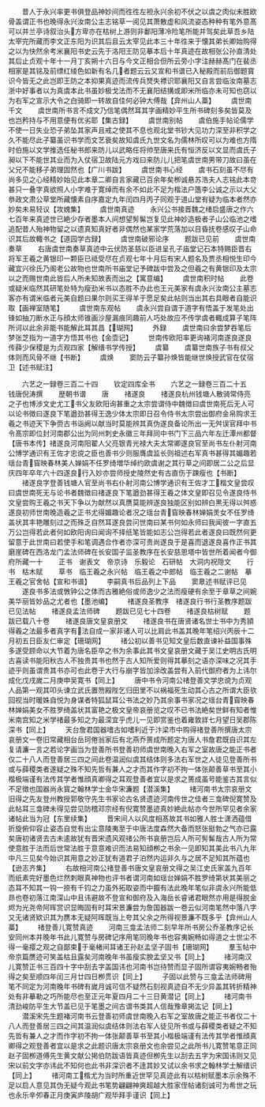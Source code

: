 <!-- { "loadSidebar": true } -->
　　昔人于永兴率更书俱登品神妙间而徃徃左袒永兴余初不伏之以虞之肉似未胜欧骨盖谓正书也晚得永兴汝南公主志铭草一阅见其萧散虚和风流姿态种种有笔外意髙可以并兰亭诗叙治头方卑亦在枯树上游则非鄱阳薄冷险笔所能并驾矣此草吾乡陆太宰完所藏而李文正东阳为识其后且云太宰见此本三十年徃来于懐其弟长卿始购得之以为快然余考米襄阳书史云先于洛阳王防见摹本后十年真迹在故相张公孙直清处其后止贞观十年十一月丁亥朔十六日与今文正相合但所云旁小字注赫赫髙门在裴丞相家是其铭及前缥红绫色如新有名几者题云云又宣和书谱已入秘殿而前后御题寳识今皆无之此岂即王防之本抑果真迹而流传兵燹失褾识耶襄阳又自言尝临汝南墓志浙中好事者以为真虞本此书虽妙极戈法而不无襄阳结搆或即米所临亦未可知也窃以为右军之宣示大令之白骑即一转故自佳何必钟大傅哉【弇州山人藁】
　　虞世南千文
　　虞世南所书言不成文乃信笔偶然耳其字画精妙平生所书碑刻多矣皆莫及也岂矜持与不用意便有优劣耶【集古録】
　　虞世南别帖
　　虞伯施手帖论儒学不使一日失业恐子弟坠其家声且戒之使其不息也观北堂书钞大见功力深至非积学之久不能尽此子纂虽识书学而文艺衰矣故知虞氏九世文名为儒林所叹可以为难也方隋时伯施以文学推选任秘书郎来防儿以武略任将帅至唐来氏有恒济反以文显而虞氏子昶以下不能世其业而为入仗宿卫故陆元方戏曰来防儿儿把笔虞世南男带刀故曰虽在父兄不能移子弟理固然也【广川书跋】
　　虞世南书心经
　　虞书石刻虽不尽有尚多见之心经精妙始见此本章二卿自言家藏已百余年矣栁诚悬苏浩夫人志铭此本竒甚只一叠字真欲照人小字难于寛绰而有余不如此不足为楷法户簉李公诚之示以大父叅政文肃公草堂所藏懐素自序嘉定九年闰四月丙子同观于道山堂有疑为临本者然亦妙矣未易轻议【攻媿集】
　　虞世南真迹
　　永兴公书接晋魏之绪启盛唐之作六七百年来真迹世已絶少存者墨本人间想望髣髴岂复见此神妙造极者子山公临池之嗜追配昔人殆神物留之以遗真知真好者非偶然也某家学荒落加以目昏抚卷感叹子山命识其后故輙书之【道园学古録】
　　虞世南破邪论序
　　题跋已见前
　　虞世南奏草
　　右唐虞世南奏草真迹中云伏防圣慈以臣进呈孔子庙堂记石本特赐臣晋右将军王羲之黄银印一颗臣已祗受尽在贞观七年十月后有宋人题名及贾丞相悦生印今藏宜兴徐氏乃阁老公故物也世南所书庙堂记予碑跋中尝及之但羲之有黄银印及太宗以之而赐世南此皆后人所未知故表而出之【寓意编】
　　虞世南积时帖
　　此卷或疑米临然其研笔处特为瘦劲米书以态胜不办此也王元美家有虞永兴汝南公主墓志客亦有谓米临者元美自题曰果尔则买王得羊于愿足矣此帖则当出其右具眼者自能识取【画禅室随笔】
　　虞世南东观帖
　　虞永兴尝自谓于道字有悟盖于发笔处出锋如抽刀断水正与顔太师锥画沙屋漏痕同趣前人巧处故应不传学虞者輙成算子笔阵所诃以此余非能书能解此耳其昌【瑚网】
　　外録
　　虞世南曰余尝梦吞笔后梦张芝指为一道字方悟其书也【金壶记】
　　世南传欧阳率更询褚河南遂良遂良传薛少保稷是为贞观四家【解缙书学传授】
　　虞纂
　　虞纂世南族子书有叔父体则而风骨不继【书断】
　　虞焕
　　窦防云子纂孙焕皆能继世焕授武官在仗宿卫【述书赋注】

　　六艺之一録卷三百二十四
　　钦定四库全书
　　六艺之一録卷三百二十五　　钱唐倪涛撰
　　歴朝书谱
　　唐
　　禇遂良
　　禇遂良杭州钱塘人散骑常侍亮之子也博渉文史尤工书父友欧阳询甚重之太宗尝谓侍中魏徴曰虞世南死后无人可以论书徴曰遂良下笔遒劲甚得王逸少体太宗即日召令侍书太宗尝出御府金帛购求王羲之书迹天下争赍古书诣阙以献当时莫能辨其真伪遂良备论所出一无舛误官拜中书令髙宗即位封河南郡公出为同州刺史永徽三年拜同中书门下三品六年左迁潭州都督【唐书本传】禇遂良河南阳翟人父亮银青光禄大夫太常卿遂良官至尚书左仆射河南公博学通识有王佐才忠谠之臣也善书少则服膺虞监长则祖述右军真书甚得其媚趣若瑶台青窅映春林美人婵娟不任罗绮増华绰约欧虞谢之其行草之间即居二公之后显庆四年卒年六十四遂良行入妙亦尝师授史陵然史有古直伤于踈瘦也【书断】
　　禇遂良字登善钱塘人官至尚书右仆射河南公博学通识有王佐才工楷文皇尝叹曰虞世南死无与论书者魏徴曰禇遂良下笔遒劲甚得王羲之体文皇即召见令遂良侍书文皇尝购王羲之书天下争以为献然以真赝莫能辨遂良独能区别如辨白黒无得以舛惑遂良初师世南晚造羲之正书尤得媚趣论者况之瑶台青窅映春林婵娟羙女不任罗绮盖状其丰艳雕刻过之而殊乏自然耳遂良尝问世南曰某书何如永师曰我闻彼一字直五万公岂得若此者何如欧阳询曰闻询不择纸笔皆能如志公岂得若此者遂良曰既然何更留意于此世南曰若使手和笔调遇合作者亦深可贵尚遂良于是喜而退遂良喜作正书其磨崖碑在西洛龙门孟法师碑在长安国子监圣教序在长安慈恩塔中皆世所着闻者今御府所藏一十
　　正书　谢表文　帝京诗　乐毅论　石研帖　大洞内祝隠文
　　行书　枯木赋
　　草书　临王羲之永兴帖　临王羲之中郎帖　临王羲之二谢帖　摹王羲之官舍帖【宣和书谱】
　　李嗣真书后品列上下品
　　窦臮述书赋评已见
　　遂良书多法或斆钟公之体而古雅絶俗或师逸少之法而瘦硬有余至于章草之间婉美华丽皆妙品之尤者也【墨池编】
　　禇遂良圣教序　禇遂良行书行圣教序题跋已见法帖
　　禇遂良孟法师碑
　　题跋已见七十四卷
　　禇遂良枯树赋
　　题跋已载八十卷
　　禇遂良唐文皇哀册文
　　禇遂良书在唐贤诸名世士书中为秀頴得羲之法最多者真字有法自成一家非诸人可以比肩此书盖其晚年笔绍兴丙辰十二月初五日臣友仁审定【珊瑚网】
　　禇公初以善书见知文皇后数直谏补益国事殊多遂受顾命以大节着为唐名臣卒之书为余事此其书文皇哀册文藏于吴江史明古氏明古喜读书能阳秋古人不独贵其书也然于古人知所爱则得其摹刻之语亦深味之况其手迹乎则虽谓贵其书亦可也此卷于大行与崩字皆加涂改盖尝有入前代御府者为上讳尔　成化戊戌嵗二月庚申吴寛书【同上】
　　唐中书令河南公禇登善文学忠谠为贞观人品第一观其叩头谏立武氏置笏殿陛乞归田里不以祸福死生动其心古之所谓大臣欤回视当时暖姝自悦为身谋者特狐鼠耳公书法之妙乃其余事书家况之瑶台青窅映春林婵娟美女不胜罗绮盖状其富艳之极文皇帝哀册览之叹不已书法絶矣世鲜有知者惟米南宫知之米学禇最多知之为最深宜乎虎儿一见即赏鉴也着雍敦牂七月望日吴郡陈深书【同上】
　　天台詹君国器嗜古如嗜利近于汴梁市中购得禇登善所撰唐太宗哀册文一卷旧常藏相台岳珂倦翁家后有北燕乔篑成所题定为唐人书詹君既自识其左复请濂一言之若论字画当为登善所书登善初师虞世南晚入右军之室故唐之能正书者仅二十八人而登善居三四之间此卷温润似虞其结体则多法右军世之人徒见登善所书或与薛稷类者遂疑之殊不知先哲有兼人之才而其作字初不拘一体张颠善草书至其小楷极端谨有法传其学者惟顔真卿得之耳观登善者宜以是求之篑成虽号能鉴古其言似不足徴也国器尚永寳之翰林学士金华宋濂题【潜溪集】
　　禇河南书太宗哀册文旧得之先友登州教授郭敬守先生书家论古名贤遗迹河南传世之佳者三龛碑倪寛赞及此帖耳三龛碑未得见尝见防稽邓宗经有倪寛赞墨迹真妙絶此帖亦今世所罕见者余家诸帖此当为冠【东里续集】
　　晋宋间人以风度相髙故其书如雅人胜士潇洒蕴借折旋俯仰容止姿态自觉有出尘意陵夷至于中唐法度森然大备而怒张挺勃之气亦已露矣唐初诸贤去古未逺故犹有晋宋遗风观禇公所书哀册岂后人所可髣髴哉古人所为常使意胜于法而后世常法胜于意意难识而法易知顔栁之书余一见即知其美此书八九年中凡三见矣今始识其用意之妙正犹有道君子泊然内运非久与之居不足知其所蕴也【逊志齐集】
　　右故相河南公禇登善书唐文皇哀册文得之吴江史氏家盖九百年而纸素完好墨色烂然刺眼真神物也评书者谓河南如瑶台婵娟不胜罗绮第状其美丽之态耳不知其一钩一捺有千钧之力虽外拓取姿而中擫有法此晚年笔似非虞永兴所能低昻也卷初落江南深山中且讳避故不登宣和御府及入海岳长睿诸君眼然亦用是得脱金烬为光尧帝阿晖赏识显晦固有时耳宋景濂尝为詹国器跋一卷云似河南笔然中落八字又无诸贤欵识其为赝本无疑阿晖既当上夸其父余之所得视景濂不既多乎【弇州山人藁】
　　禇登善儿寛赞真迹
　　河南三龛孟法师二刻早年所书房公乔圣教序记长安同州本并晚年书此儿寛赞与房碑记序用笔同晚年书也容夷婉畅如得道之士世尘不得一毫撄之观之自鄙束于毫楮间耳诸王孙赵孟坚子固书【珊瑚网】
　　羣玉帖中帝京篇赝迹可笑盖枯且露矣河南晚年书虽瘦实腴孟坚又书【同上】
　　禇河南汉儿寛赞正书三百四十字中刮去字盖国讳也河南书岂待赞而显子固所谓容夷婉畅者殆得之矣至顺四年闰三月廿四日栁贯识【同上】
　　子固以此赞与三龛孟法师碑用笔不同定为河南晚年书碑有嵗月诚可信不疑然石刻视真迹自不无少异盖其转折精神处有非摹勒之巧所能尽也至正元年夏四月二十三日黄潜记【同上】
　　禇河南书清劲峻防平生大节盖已见于笔墨之间古谓书类其人信哉豫章掲汯记【同上】
　　潜溪宋先生题褚河南书云登善初师虞世南晚入右军之室故唐之能正书者仅二十八人而登善居三四之间其温润似虞结体则法右军人徒见所书或与薛稷类者疑之不知先哲有兼人之才而作字初不拘一体张颠善草书至其小楷极端谨有法传其学者惟顔真卿得之观登善者宜以是求之此题识唐太宗哀册文也余尝见之此所书儿寛赞笔意正同赵子固栁道傅先生黄文献公掲伯防跋语皆真迹但栁先生以刮去五字为宋国讳则又见宋以前文字亦讳此不知何也此书非深识者不逹其妙又试以余书求之翰林学士解缙识【同上】
　　禇河南工楷尤为当时所重近世罕见真迹此有以枯树赋墨本示余殊不足以启人意见其伪无疑今观此书笔势翩翩神爽超越大胜家侄帖诸刻诚可为希世之玩也永乐辛夘春正月庚寅庐陵胡广观毕拜手谨识【同上】
